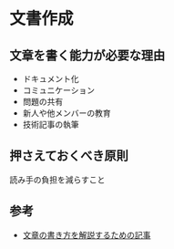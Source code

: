 # 文書作成
## 文章を書く能力が必要な理由
- ドキュメント化
- コミュニケーション
- 問題の共有
- 新人や他メンバーの教育
- 技術記事の執筆

## 押さえておくべき原則
読み手の負担を減らすこと


## 参考
- [文章の書き方を解説するための記事](https://zenn.dev/nameless_sn/articles/writing_methods_for_developers)